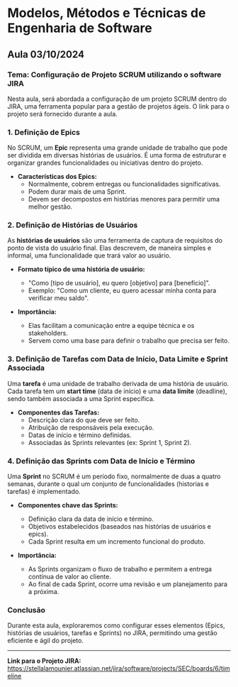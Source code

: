 # Modelos, Métodos e Técnicas de Engenharia de Software

## Aula 03/10/2024

### Tema: Configuração de Projeto SCRUM utilizando o software JIRA

Nesta aula, será abordada a configuração de um projeto SCRUM dentro do JIRA, uma ferramenta popular para a gestão de projetos ágeis. O link para o projeto será fornecido durante a aula.

### 1. Definição de Epics
No SCRUM, um **Epic** representa uma grande unidade de trabalho que pode ser dividida em diversas histórias de usuários. É uma forma de estruturar e organizar grandes funcionalidades ou iniciativas dentro do projeto.

- **Características dos Epics:**
  - Normalmente, cobrem entregas ou funcionalidades significativas.
  - Podem durar mais de uma Sprint.
  - Devem ser decompostos em histórias menores para permitir uma melhor gestão.

### 2. Definição de Histórias de Usuários
As **histórias de usuários** são uma ferramenta de captura de requisitos do ponto de vista do usuário final. Elas descrevem, de maneira simples e informal, uma funcionalidade que trará valor ao usuário.

- **Formato típico de uma história de usuário:**
  - "Como [tipo de usuário], eu quero [objetivo] para [benefício]".
  - Exemplo: "Como um cliente, eu quero acessar minha conta para verificar meu saldo".

- **Importância:**
  - Elas facilitam a comunicação entre a equipe técnica e os stakeholders.
  - Servem como uma base para definir o trabalho que precisa ser feito.

### 3. Definição de Tarefas com Data de Início, Data Limite e Sprint Associada
Uma **tarefa** é uma unidade de trabalho derivada de uma história de usuário. Cada tarefa tem um **start time** (data de início) e uma **data limite** (deadline), sendo também associada a uma Sprint específica.

- **Componentes das Tarefas:**
  - Descrição clara do que deve ser feito.
  - Atribuição de responsáveis pela execução.
  - Datas de início e término definidas.
  - Associadas às Sprints relevantes (ex: Sprint 1, Sprint 2).

### 4. Definição das Sprints com Data de Início e Término
Uma **Sprint** no SCRUM é um período fixo, normalmente de duas a quatro semanas, durante o qual um conjunto de funcionalidades (historias e tarefas) é implementado.

- **Componentes chave das Sprints:**
  - Definição clara da data de início e término.
  - Objetivos estabelecidos (baseados nas histórias de usuários e epics).
  - Cada Sprint resulta em um incremento funcional do produto.
  
- **Importância:**
  - As Sprints organizam o fluxo de trabalho e permitem a entrega contínua de valor ao cliente.
  - Ao final de cada Sprint, ocorre uma revisão e um planejamento para a próxima.

### Conclusão
Durante esta aula, exploraremos como configurar esses elementos (Epics, histórias de usuários, tarefas e Sprints) no JIRA, permitindo uma gestão eficiente e ágil do projeto.

---
**Link para o Projeto JIRA:** 
https://stellalamounier.atlassian.net/jira/software/projects/SEC/boards/6/timeline


